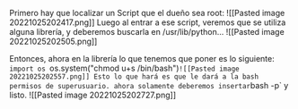 Primero hay que localizar un Script que el dueño sea root:
![[Pasted image 20221025202417.png]]
Luego al entrar a ese script, veremos que se utiliza alguna librería, y deberemos buscarla en /usr/lib/python... 
![[Pasted image 20221025202505.png]]

Entonces, ahora en la librería lo que tenemos que poner es lo siguiente:
`import os
`os.system("chmod u+s /bin/bash")`
![[Pasted image 20221025202557.png]]
Esto lo que hará es que le dará a la bash permisos de superusuario.
ahora solamente deberemos insertar `bash -p` y listo.
![[Pasted image 20221025202727.png]]